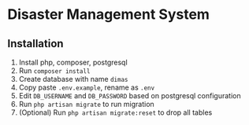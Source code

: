 # Disaster Management System

## Installation

1. Install php, composer, postgresql
2. Run `composer install`
3. Create database with name `dimas`
4. Copy paste `.env.example`, rename as `.env`
5. Edit `DB_USERNAME` and `DB_PASSWORD` based on postgresql configuration
6. Run `php artisan migrate` to run migration
7. (Optional) Run `php artisan migrate:reset` to drop all tables